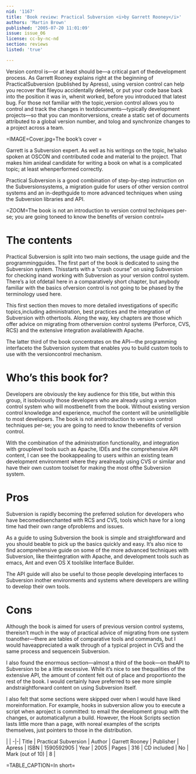 ```yaml
---
nid: '1167'
title: 'Book review: Practical Subversion <i>by Garrett Rooney</i>'
authors: 'Martin Brown'
published: '2005-07-20 11:01:09'
issue: issue_06
license: cc-by-nc-nd
section: reviews
listed: 'true'

---
```

Version control is—or at least should be—a critical part of thedevelopment process. As Garrett Rooney explains right at the beginning of PracticalSubversion (published by Apress), using version control can help you recover that fileyou accidentally deleted, or put your code base back into the position it was in, whenit worked, before you introduced that latest bug. For those not familiar with the topic,version control allows you to control and track the changes in textdocuments—typically development projects—so that you can monitorversions, create a static set of documents attributed to a global version number, and tolog and synchronize changes to a project across a team. 


=IMAGE=Cover.jpg=The book’s cover =

Garrett is a Subversion expert. As well as his writings on the topic, he’salso spoken at OSCON and contributed code and material to the project. That makes him anideal candidate for writing a book on what is a complicated topic; at least whenperformed correctly. 

Practical Subversion is a good combination of step-by-step instruction on the Subversionsystems, a migration guide for users of other version control systems and an in-depthguide to more advanced techniques when using the Subversion libraries and API. 


=ZOOM=The book is not an introduction to version control techniques per-se; you are going toneed to know the benefits of version control=


# The contents

Practical Subversion is split into two main sections, the usage guide and the programmingguides. The first part of the book is dedicated to using the Subversion system. Thisstarts with a “crash course” on using Subversion for checking inand working with Subversion as your version control system. There’s a lot ofdetail here in a comparatively short chapter, but anybody familiar with the basics ofversion control is not going to be phased by the terminology used here. 

This first section then moves to more detailed investigations of specific topics,including administration, best practices and the integration of Subversion with othertools. Along the way, key chapters are those which offer advice on migrating from otherversion control systems (Perforce, CVS, RCS) and the extensive integration availablewith Apache.

The latter third of the book concentrates on the API—the programming interfaceto the Subversion system that enables you to build custom tools to use with the versioncontrol mechanism. 


# Who’s this book for?

Developers are obviously the key audience for this title, but within this group, it isobviously those developers who are already using a version control system who will mostbenefit from the book. Without existing version control knowledge and experience, muchof the content will be unintelligible to most developers. The book is not anintroduction to version control techniques per-se; you are going to need to know thebenefits of version control.

With the combination of the administration functionality, and integration with grouplevel tools such as Apache, IDEs and the comprehensive API content, I can see the bookappealing to users within an existing team development environment where they arealready using CVS or similar and have their own custom toolset for making the most ofthe Subversion system. 


# Pros

Subversion is rapidly becoming the preferred solution for developers who have becomedisenchanted with RCS and CVS, tools which have for a long time had their own range ofproblems and issues. 

As a guide to using Subversion the book is simple and straightforward and you should beable to pick up the basics quickly and easy. It’s also nice to find acomprehensive guide on some of the more advanced techniques with Subversion, like theintegration with Apache, and development tools such as emacs, Ant and even OS X toolslike Interface Builder.

The API guide will also be useful to those people developing interfaces to Subversion inother environments and systems where developers are willing to develop their own tools. 


# Cons

Although the book is aimed for users of previous version control systems, thereisn’t much in the way of practical advice of migrating from one system toanother—there are tables of comparative tools and commands, but I would haveappreciated a walk through of a typical project in CVS and the same process and sequencein Subversion. 

I also found the enormous section—almost a third of the book—on theAPI to Subversion to be a little excessive. While it’s nice to see thequalities of the extensive API, the amount of content felt out of place and proportionto the rest of the book. I would certainly have preferred to see more simple andstraightforward content on using Subversion itself. 

I also felt that some sections were skipped over when I would have liked moreinformation. For example, hooks in subversion allow you to execute a script when aproject is committed: to email the development group with the changes, or automaticallyrun a build. However, the Hook Scripts section lasts little more than a page, with noreal examples of the scripts themselves, just pointers to those in the distribution. 


 | |
-|-|
Title | Practical Subversion | 
Author | Garrett Rooney | 
Publisher | Apress | 
ISBN | 1590592905 | 
Year | 2005 | 
Pages | 316 | 
CD included | No | 
Mark (out of 10) | 8 | 

=TABLE_CAPTION=In short=

